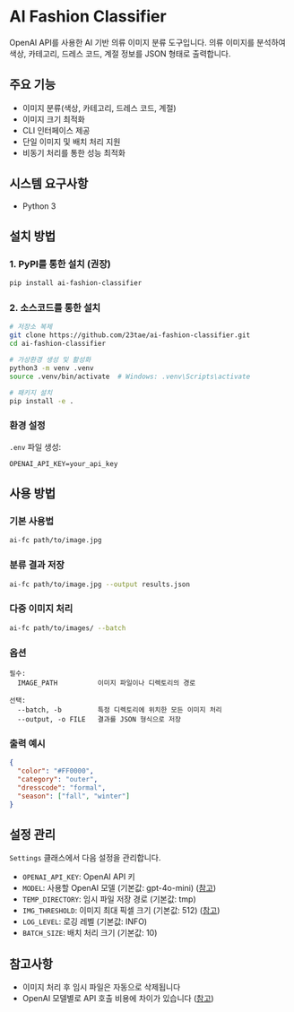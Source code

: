 # AI Fashion Classifier

OpenAI API를 사용한 AI 기반 의류 이미지 분류 도구입니다. 의류 이미지를 분석하여 색상, 카테고리, 드레스 코드, 계절 정보를 JSON 형태로 출력합니다.

## 주요 기능

- 이미지 분류(색상, 카테고리, 드레스 코드, 계절)
- 이미지 크기 최적화
- CLI 인터페이스 제공
- 단일 이미지 및 배치 처리 지원
- 비동기 처리를 통한 성능 최적화

## 시스템 요구사항

- Python 3

## 설치 방법

### 1. PyPI를 통한 설치 (권장)

```bash
pip install ai-fashion-classifier
```

### 2. 소스코드를 통한 설치

```bash
# 저장소 복제
git clone https://github.com/23tae/ai-fashion-classifier.git
cd ai-fashion-classifier

# 가상환경 생성 및 활성화
python3 -m venv .venv
source .venv/bin/activate  # Windows: .venv\Scripts\activate

# 패키지 설치
pip install -e .
```

### 환경 설정

`.env` 파일 생성:
```
OPENAI_API_KEY=your_api_key
```

## 사용 방법

### 기본 사용법

```bash
ai-fc path/to/image.jpg
```

### 분류 결과 저장

```bash
ai-fc path/to/image.jpg --output results.json
```

### 다중 이미지 처리

```bash
ai-fc path/to/images/ --batch
```

### 옵션

```
필수:
  IMAGE_PATH          이미지 파일이나 디렉토리의 경로

선택:
  --batch, -b         특정 디렉토리에 위치한 모든 이미지 처리
  --output, -o FILE   결과를 JSON 형식으로 저장
```

### 출력 예시

```json
{
  "color": "#FF0000",
  "category": "outer",
  "dresscode": "formal",
  "season": ["fall", "winter"]
}
```

## 설정 관리

`Settings` 클래스에서 다음 설정을 관리합니다.
- `OPENAI_API_KEY`: OpenAI API 키
- `MODEL`: 사용할 OpenAI 모델 (기본값: gpt-4o-mini) ([참고](https://platform.openai.com/docs/models))
- `TEMP_DIRECTORY`: 임시 파일 저장 경로 (기본값: tmp)
- `IMG_THRESHOLD`: 이미지 최대 픽셀 크기 (기본값: 512) ([참고](https://platform.openai.com/docs/guides/vision))
- `LOG_LEVEL`: 로깅 레벨 (기본값: INFO)
- `BATCH_SIZE`: 배치 처리 크기 (기본값: 10)

## 참고사항
- 이미지 처리 후 임시 파일은 자동으로 삭제됩니다
- OpenAI 모델별로 API 호출 비용에 차이가 있습니다 ([참고](https://platform.openai.com/docs/pricing))

